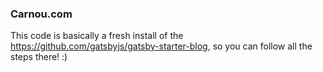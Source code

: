 ### Carnou.com

This code is basically a fresh install of the https://github.com/gatsbyjs/gatsby-starter-blog, so you can follow all the steps there! :)